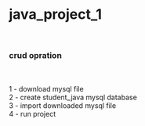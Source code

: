 # java_project_1 <br/><br/>
<h3><b>crud opration</h3></b> <br/><br/>
1 - download mysql file <br/>
2 - create student_java mysql database <br/>
3 - import downloaded mysql file <br/>
4 - run project <br/>
